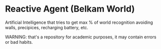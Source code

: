 # Reactive Agent (Belkam World)

Artificial Intelligence that tries to get max % of world recognition avoiding walls, precipices, recharging battery, etc.

WARNING: that's a repository for academic purposes, it may contain errors or bad habits.
